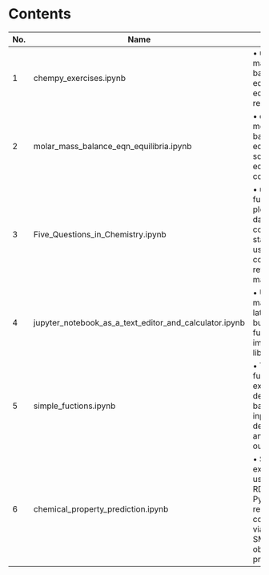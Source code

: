 # Contents

| No. | Name               | Notes                                                       |
|-----|--------------------|-------------------------------------------------------------|
| 1   | chempy_exercises.ipynb    | • units manipulation  • balancing equations  • equilibria  • reaction rates |
| 2   | molar_mass_balance_eqn_equilibria.ipynb | • calculate molar mass • balance equations • solve equilibria concentrations | 
| 3   | Five_Questions_in_Chemistry.ipynb   | • use functions • plot data • fit data • use conditional statements • use scipy constants  • retrieve atomic mass | 
| 4   | jupyter_notebook_as_a_text_editor_and_calculator.ipynb | • Use markdown and latex • Use built-in python functions and import numpy library | 
| 5   | simple_fuctions.ipynb                                   | • Two simple function examples to demonstrate basic input/output, default inputs, and multiple outputs |
| 6   | chemical_property_prediction.ipynb | • Shows examples of using Chempy, RDKit, and Py3Dmol to represent compounds via formulas or SMILES and obtain their properties |             
